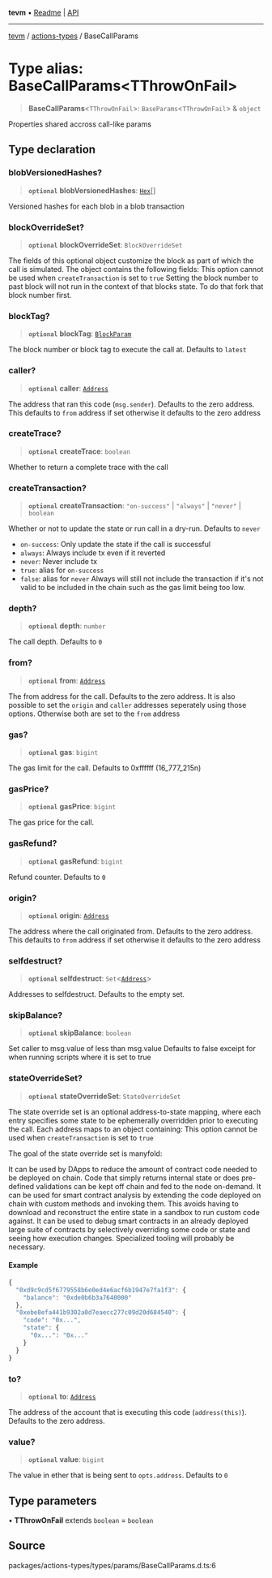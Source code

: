 **tevm** • [Readme](../../README.md) \| [API](../../modules.md)

***

[tevm](../../README.md) / [actions-types](../README.md) / BaseCallParams

# Type alias: BaseCallParams\<TThrowOnFail\>

> **BaseCallParams**\<`TThrowOnFail`\>: `BaseParams`\<`TThrowOnFail`\> & `object`

Properties shared accross call-like params

## Type declaration

### blobVersionedHashes?

> **`optional`** **blobVersionedHashes**: [`Hex`](Hex.md)[]

Versioned hashes for each blob in a blob transaction

### blockOverrideSet?

> **`optional`** **blockOverrideSet**: `BlockOverrideSet`

The fields of this optional object customize the block as part of which the call is simulated. The object contains the following fields:
This option cannot be used when `createTransaction` is set to `true`
Setting the block number to past block will not run in the context of that blocks state. To do that fork that block number first.

### blockTag?

> **`optional`** **blockTag**: [`BlockParam`](../../index/type-aliases/BlockParam.md)

The block number or block tag to execute the call at. Defaults to `latest`

### caller?

> **`optional`** **caller**: [`Address`](Address.md)

The address that ran this code (`msg.sender`). Defaults to the zero address.
This defaults to `from` address if set otherwise it defaults to the zero address

### createTrace?

> **`optional`** **createTrace**: `boolean`

Whether to return a complete trace with the call

### createTransaction?

> **`optional`** **createTransaction**: `"on-success"` \| `"always"` \| `"never"` \| `boolean`

Whether or not to update the state or run call in a dry-run. Defaults to `never`
- `on-success`: Only update the state if the call is successful
- `always`: Always include tx even if it reverted
- `never`: Never include tx
- `true`: alias for `on-success`
- `false`: alias for `never`
Always will still not include the transaction if it's not valid to be included in
the chain such as the gas limit being too low.

### depth?

> **`optional`** **depth**: `number`

The call depth. Defaults to `0`

### from?

> **`optional`** **from**: [`Address`](Address.md)

The from address for the call. Defaults to the zero address.
It is also possible to set the `origin` and `caller` addresses seperately using
those options. Otherwise both are set to the `from` address

### gas?

> **`optional`** **gas**: `bigint`

The gas limit for the call.
Defaults to 0xffffff (16_777_215n)

### gasPrice?

> **`optional`** **gasPrice**: `bigint`

The gas price for the call.

### gasRefund?

> **`optional`** **gasRefund**: `bigint`

Refund counter. Defaults to `0`

### origin?

> **`optional`** **origin**: [`Address`](Address.md)

The address where the call originated from. Defaults to the zero address.
This defaults to `from` address if set otherwise it defaults to the zero address

### selfdestruct?

> **`optional`** **selfdestruct**: `Set`\<[`Address`](Address.md)\>

Addresses to selfdestruct. Defaults to the empty set.

### skipBalance?

> **`optional`** **skipBalance**: `boolean`

Set caller to msg.value of less than msg.value
Defaults to false exceipt for when running scripts
where it is set to true

### stateOverrideSet?

> **`optional`** **stateOverrideSet**: `StateOverrideSet`

The state override set is an optional address-to-state mapping, where each entry specifies some state to be ephemerally overridden prior to executing the call. Each address maps to an object containing:
This option cannot be used when `createTransaction` is set to `true`

The goal of the state override set is manyfold:

It can be used by DApps to reduce the amount of contract code needed to be deployed on chain. Code that simply returns internal state or does pre-defined validations can be kept off chain and fed to the node on-demand.
It can be used for smart contract analysis by extending the code deployed on chain with custom methods and invoking them. This avoids having to download and reconstruct the entire state in a sandbox to run custom code against.
It can be used to debug smart contracts in an already deployed large suite of contracts by selectively overriding some code or state and seeing how execution changes. Specialized tooling will probably be necessary.

#### Example

```ts
{
  "0xd9c9cd5f6779558b6e0ed4e6acf6b1947e7fa1f3": {
    "balance": "0xde0b6b3a7640000"
  },
  "0xebe8efa441b9302a0d7eaecc277c09d20d684540": {
    "code": "0x...",
    "state": {
      "0x...": "0x..."
    }
  }
}
```

### to?

> **`optional`** **to**: [`Address`](Address.md)

The address of the account that is executing this code (`address(this)`). Defaults to the zero address.

### value?

> **`optional`** **value**: `bigint`

The value in ether that is being sent to `opts.address`. Defaults to `0`

## Type parameters

• **TThrowOnFail** extends `boolean` = `boolean`

## Source

packages/actions-types/types/params/BaseCallParams.d.ts:6
